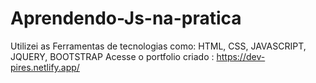 # Aprendendo-Js-na-pratica
Utilizei as Ferramentas de tecnologias como: HTML, CSS, JAVASCRIPT, JQUERY, BOOTSTRAP
Acesse o portfolio criado : https://dev-pires.netlify.app/
